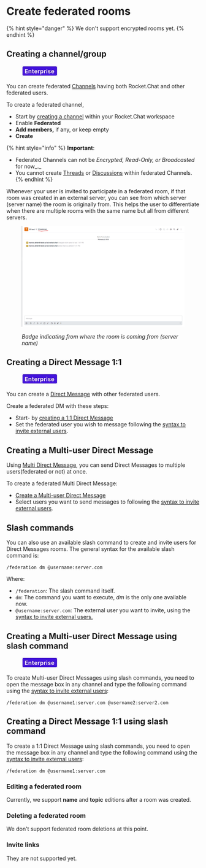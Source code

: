 # Create federated rooms

{% hint style="danger" %}
We don't support encrypted rooms yet.
{% endhint %}

## Creating a channel/group

<figure><img src="../../../../../../.gitbook/assets/2021-06-10_22-31-38 (3) (3) (3) (3) (3) (3) (3) (3) (3) (2) (3) (1) (1) (1) (1) (2) (1) (1) (26).jpg" alt=""><figcaption></figcaption></figure>

You can create federated [Channels](../../../../../user-guides/rooms/channels/) having both Rocket.Chat and other federated users.

To create a federated channel,

* Start by [creating a channel](../../../../../user-guides/rooms/channels/create-a-new-channel.md) within your Rocket.Chat workspace
* Enable **Federated**
* **Add members,** if any, or keep empty
* **Create**

{% hint style="info" %}
**Important**:&#x20;

* Federated Channels can not be _Encrypted, Read-Only, or Broadcasted_ for now_._
* You cannot create [Threads](../../../../../user-guides/rooms/threads/) or [Discussions](../../../../../user-guides/rooms/discussions/) within federated Channels.
{% endhint %}

Whenever your user is invited to participate in a federated room, if that room was created in an external server, you can see from which server (server name) the room is originally from. This helps the user to differentiate when there are multiple rooms with the same name but all from different servers.

<figure><img src="../../../../../../.gitbook/assets/image (1239).png" alt=""><figcaption><p><em>Badge indicating from where the room is coming from (server name)</em></p></figcaption></figure>

## Creating a Direct Message 1:1

<figure><img src="../../../../../../.gitbook/assets/2021-06-10_22-31-38 (3) (3) (3) (3) (3) (3) (3) (3) (3) (2) (3) (1) (1) (1) (1) (2) (1) (1) (26).jpg" alt=""><figcaption></figcaption></figure>

You can create a [Direct Message](../../../../../user-guides/rooms/direct-messages/) with other federated users.

Create a federated DM with these steps:

* Start- by [creating a 1:1 Direct Message](../../../../../user-guides/rooms/direct-messages/create-a-new-direct-message.md)&#x20;
* Set the federated user you wish to message following the [syntax to invite external users](invite-external-users-to-your-rocket.chat-server.md#invite-external-users-syntax).

## Creating a Multi-user Direct Message

Using [Multi Direct Message](broken-reference), you can send Direct Messages to multiple users(federated or not) at once.

To create a federated Multi Direct Message:

* [Create a Multi-user Direct Message](broken-reference)&#x20;
* Select users you want to send messages to following the [syntax to invite external users](invite-external-users-to-your-rocket.chat-server.md#invite-external-users-syntax).

## Slash commands

You can also use an available slash command to create and invite users for Direct Messages rooms. The general syntax for the available slash command is:

```
/federation dm @username:server.com
```

Where:

* `/federation`: The slash command itself.
* `dm`: The command you want to execute, _dm_ is the only one available now.
* `@username:server.com`: The external user you want to invite, using the [syntax to invite external users.](invite-external-users-to-your-rocket.chat-server.md#invite-external-users-syntax)

## Creating a Multi-user Direct Message using slash command

<figure><img src="../../../../../../.gitbook/assets/2021-06-10_22-31-38 (3) (3) (3) (3) (3) (3) (3) (3) (3) (2) (3) (1) (1) (1) (1) (2) (1) (1) (26).jpg" alt=""><figcaption></figcaption></figure>

To create Multi-user Direct Messages using slash commands, you need to open the message box in any channel and type the following command using the [syntax to invite external users](invite-external-users-to-your-rocket.chat-server.md#invite-external-users-syntax):

```
/federation dm @username1:server.com @username2:server2.com
```

## Creating a Direct Message 1:1 using slash command

To create a 1:1 Direct Message using slash commands, you need to open the message box in any channel and type the following command using the [syntax to invite external users](invite-external-users-to-your-rocket.chat-server.md#invite-external-users-syntax):

```
/federation dm @username1:server.com
```

### Editing a federated room

Currently, we support **name** and **topic** editions after a room was created.

### Deleting a federated room

We don't support federated room deletions at this point.

### Invite links

They are not supported yet.
